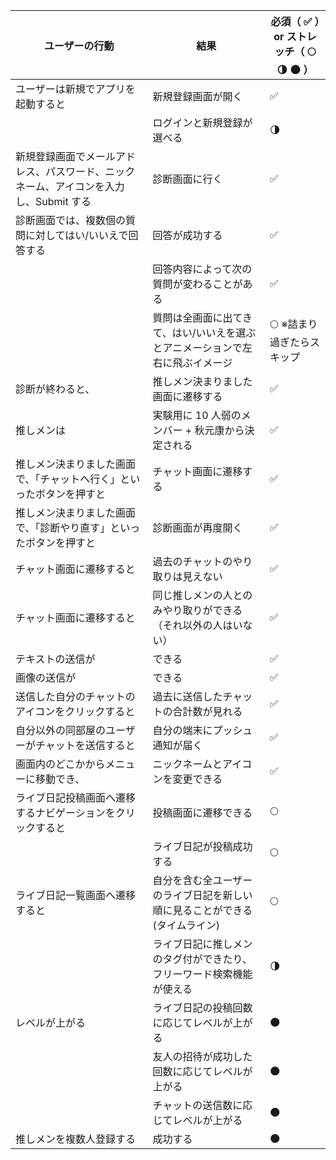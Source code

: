 | ユーザーの行動                                                                        | 結果                                                                          | 必須（ :white_check_mark: ）or ストレッチ（ :full_moon: :last_quarter_moon: :new_moon: ） |
| ------------------------------------------------------------------------------------- | ----------------------------------------------------------------------------- | ----------------------------------------------------------------------------------------- |
| ユーザーは新規でアプリを起動すると                                                    | 新規登録画面が開く                                                            | :white_check_mark:                                                                        |
|                                                                                       | ログインと新規登録が選べる                                                    | :last_quarter_moon:                                                                       |
| 新規登録画面でメールアドレス、パスワード、ニックネーム、アイコンを入力し、Submit する | 診断画面に行く                                                                | :white_check_mark:                                                                        |
| 診断画面では、複数個の質問に対してはい/いいえで回答する                               | 回答が成功する                                                                | :white_check_mark:                                                                        |
|                                                                                       | 回答内容によって次の質問が変わることがある                                    | :white_check_mark:                                                                        |
|                                                                                       | 質問は全画面に出てきて、はい/いいえを選ぶとアニメーションで左右に飛ぶイメージ | :full_moon: ※詰まり過ぎたらスキップ                                                       |
| 診断が終わると、                                                                      | 推しメン決まりました画面に遷移する                                            | :white_check_mark:                                                                        |
| 推しメンは                                                                            | 実験用に 10 人弱のメンバー + 秋元康から決定される                             | :white_check_mark:                                                                        |
| 推しメン決まりました画面で、「チャットへ行く」といったボタンを押すと                  | チャット画面に遷移する                                                        | :white_check_mark:                                                                        |
| 推しメン決まりました画面で、「診断やり直す」といったボタンを押すと                    | 診断画面が再度開く                                                            | :white_check_mark:                                                                        |
| チャット画面に遷移すると                                                              | 過去のチャットのやり取りは見えない                                            | :white_check_mark:                                                                        |
| チャット画面に遷移すると                                                              | 同じ推しメンの人とのみやり取りができる（それ以外の人はいない）                | :white_check_mark:                                                                        |
| テキストの送信が                                                                      | できる                                                                        | :white_check_mark:                                                                        |
| 画像の送信が                                                                          | できる                                                                        | :white_check_mark:                                                                        |
| 送信した自分のチャットのアイコンをクリックすると                                      | 過去に送信したチャットの合計数が見れる                                        | :white_check_mark:                                                                        |
| 自分以外の同部屋のユーザーがチャットを送信すると                                      | 自分の端末にプッシュ通知が届く                                                | :white_check_mark:                                                                        |
| 画面内のどこかからメニューに移動でき、                                                | ニックネームとアイコンを変更できる                                            | :white_check_mark:                                                                        |
| ライブ日記投稿画面へ遷移するナビゲーションをクリックすると                            | 投稿画面に遷移できる                                                          | :full_moon:                                                                               |
|                                                                                       | ライブ日記が投稿成功する                                                      | :full_moon:                                                                               |
| ライブ日記一覧画面へ遷移すると                                                        | 自分を含む全ユーザーのライブ日記を新しい順に見ることができる(タイムライン)    | :full_moon:                                                                               |
|                                                                                       | ライブ日記に推しメンのタグ付ができたり、フリーワード検索機能が使える          | :last_quarter_moon:                                                                       |
| レベルが上がる                                                                        | ライブ日記の投稿回数に応じてレベルが上がる                                    | :new_moon:                                                                                |
|                                                                                       | 友人の招待が成功した回数に応じてレベルが上がる                                | :new_moon:                                                                                |
|                                                                                       | チャットの送信数に応じてレベルが上がる                                        | :new_moon:                                                                                |
| 推しメンを複数人登録する                                                              | 成功する                                                                      | :new_moon:                                                                                |
